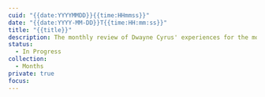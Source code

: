 ```yaml
---
cuid: "{{date:YYYYMMDD}}{{time:HHmmss}}"
date: "{{date:YYYY-MM-DD}}T{{time:HH:mm:ss}}"
title: "{{title}}"
description: The monthly review of Dwayne Cyrus' experiences for the month of ??? of the year 1446.
status:
  - In Progress
collection:
  - Months
private: true
focus:
---
```

